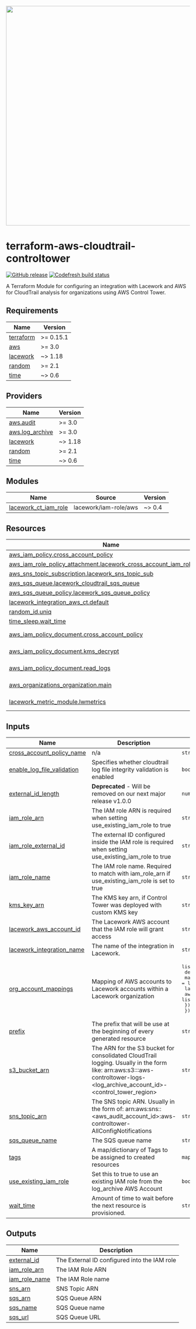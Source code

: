 <a href="https://lacework.com"><img src="https://techally-content.s3-us-west-1.amazonaws.com/public-content/lacework_logo_full.png" width="600"></a>

# terraform-aws-cloudtrail-controltower

[![GitHub release](https://img.shields.io/github/release/lacework/terraform-aws-cloudtrail-controltower.svg)](https://github.com/lacework/terraform-aws-cloudtrail-controltower/releases/)
[![Codefresh build status]( https://g.codefresh.io/api/badges/pipeline/lacework/terraform-modules%2Ftest-compatibility?type=cf-1&key=eyJhbGciOiJIUzI1NiJ9.NWVmNTAxOGU4Y2FjOGQzYTkxYjg3ZDEx.RJ3DEzWmBXrJX7m38iExJ_ntGv4_Ip8VTa-an8gBwBo)]( https://g.codefresh.io/pipelines/edit/new/builds?id=607e25e6728f5a6fba30431b&pipeline=test-compatibility&projects=terraform-modules&projectId=607db54b728f5a5f8930405d)

A Terraform Module for configuring an integration with Lacework and AWS for CloudTrail analysis for organizations using AWS Control Tower.

<!-- BEGIN_TF_DOCS -->
## Requirements

| Name | Version |
|------|---------|
| <a name="requirement_terraform"></a> [terraform](#requirement\_terraform) | >= 0.15.1 |
| <a name="requirement_aws"></a> [aws](#requirement\_aws) | >= 3.0 |
| <a name="requirement_lacework"></a> [lacework](#requirement\_lacework) | ~> 1.18 |
| <a name="requirement_random"></a> [random](#requirement\_random) | >= 2.1 |
| <a name="requirement_time"></a> [time](#requirement\_time) | ~> 0.6 |

## Providers

| Name | Version |
|------|---------|
| <a name="provider_aws.audit"></a> [aws.audit](#provider\_aws.audit) | >= 3.0 |
| <a name="provider_aws.log_archive"></a> [aws.log\_archive](#provider\_aws.log\_archive) | >= 3.0 |
| <a name="provider_lacework"></a> [lacework](#provider\_lacework) | ~> 1.18 |
| <a name="provider_random"></a> [random](#provider\_random) | >= 2.1 |
| <a name="provider_time"></a> [time](#provider\_time) | ~> 0.6 |

## Modules

| Name | Source | Version |
|------|--------|---------|
| <a name="module_lacework_ct_iam_role"></a> [lacework\_ct\_iam\_role](#module\_lacework\_ct\_iam\_role) | lacework/iam-role/aws | ~> 0.4 |

## Resources

| Name | Type |
|------|------|
| [aws_iam_policy.cross_account_policy](https://registry.terraform.io/providers/hashicorp/aws/latest/docs/resources/iam_policy) | resource |
| [aws_iam_role_policy_attachment.lacework_cross_account_iam_role_policy](https://registry.terraform.io/providers/hashicorp/aws/latest/docs/resources/iam_role_policy_attachment) | resource |
| [aws_sns_topic_subscription.lacework_sns_topic_sub](https://registry.terraform.io/providers/hashicorp/aws/latest/docs/resources/sns_topic_subscription) | resource |
| [aws_sqs_queue.lacework_cloudtrail_sqs_queue](https://registry.terraform.io/providers/hashicorp/aws/latest/docs/resources/sqs_queue) | resource |
| [aws_sqs_queue_policy.lacework_sqs_queue_policy](https://registry.terraform.io/providers/hashicorp/aws/latest/docs/resources/sqs_queue_policy) | resource |
| [lacework_integration_aws_ct.default](https://registry.terraform.io/providers/lacework/lacework/latest/docs/resources/integration_aws_ct) | resource |
| [random_id.uniq](https://registry.terraform.io/providers/hashicorp/random/latest/docs/resources/id) | resource |
| [time_sleep.wait_time](https://registry.terraform.io/providers/hashicorp/time/latest/docs/resources/sleep) | resource |
| [aws_iam_policy_document.cross_account_policy](https://registry.terraform.io/providers/hashicorp/aws/latest/docs/data-sources/iam_policy_document) | data source |
| [aws_iam_policy_document.kms_decrypt](https://registry.terraform.io/providers/hashicorp/aws/latest/docs/data-sources/iam_policy_document) | data source |
| [aws_iam_policy_document.read_logs](https://registry.terraform.io/providers/hashicorp/aws/latest/docs/data-sources/iam_policy_document) | data source |
| [aws_organizations_organization.main](https://registry.terraform.io/providers/hashicorp/aws/latest/docs/data-sources/organizations_organization) | data source |
| [lacework_metric_module.lwmetrics](https://registry.terraform.io/providers/lacework/lacework/latest/docs/data-sources/metric_module) | data source |

## Inputs

| Name | Description | Type | Default | Required |
|------|-------------|------|---------|:--------:|
| <a name="input_cross_account_policy_name"></a> [cross\_account\_policy\_name](#input\_cross\_account\_policy\_name) | n/a | `string` | `""` | no |
| <a name="input_enable_log_file_validation"></a> [enable\_log\_file\_validation](#input\_enable\_log\_file\_validation) | Specifies whether cloudtrail log file integrity validation is enabled | `bool` | `false` | no |
| <a name="input_external_id_length"></a> [external\_id\_length](#input\_external\_id\_length) | **Deprecated** - Will be removed on our next major release v1.0.0 | `number` | `16` | no |
| <a name="input_iam_role_arn"></a> [iam\_role\_arn](#input\_iam\_role\_arn) | The IAM role ARN is required when setting use\_existing\_iam\_role to true | `string` | `""` | no |
| <a name="input_iam_role_external_id"></a> [iam\_role\_external\_id](#input\_iam\_role\_external\_id) | The external ID configured inside the IAM role is required when setting use\_existing\_iam\_role to true | `string` | `""` | no |
| <a name="input_iam_role_name"></a> [iam\_role\_name](#input\_iam\_role\_name) | The IAM role name. Required to match with iam\_role\_arn if use\_existing\_iam\_role is set to true | `string` | `""` | no |
| <a name="input_kms_key_arn"></a> [kms\_key\_arn](#input\_kms\_key\_arn) | The KMS key arn, if Control Tower was deployed with custom KMS key | `string` | `""` | no |
| <a name="input_lacework_aws_account_id"></a> [lacework\_aws\_account\_id](#input\_lacework\_aws\_account\_id) | The Lacework AWS account that the IAM role will grant access | `string` | `"434813966438"` | no |
| <a name="input_lacework_integration_name"></a> [lacework\_integration\_name](#input\_lacework\_integration\_name) | The name of the integration in Lacework. | `string` | `"TF cloudtrail"` | no |
| <a name="input_org_account_mappings"></a> [org\_account\_mappings](#input\_org\_account\_mappings) | Mapping of AWS accounts to Lacework accounts within a Lacework organization | <pre>list(object({<br>    default_lacework_account = string<br>    mapping = list(object({<br>      lacework_account = string<br>      aws_accounts     = list(string)<br>    }))<br>  }))</pre> | `[]` | no |
| <a name="input_prefix"></a> [prefix](#input\_prefix) | The prefix that will be use at the beginning of every generated resource | `string` | `"lacework-ct"` | no |
| <a name="input_s3_bucket_arn"></a> [s3\_bucket\_arn](#input\_s3\_bucket\_arn) | The ARN for the  S3 bucket for consolidated CloudTrail logging. Usually in the form like: arn:aws:s3:::aws-controltower-logs-<log\_archive\_account\_id>-<control\_tower\_region> | `string` | n/a | yes |
| <a name="input_sns_topic_arn"></a> [sns\_topic\_arn](#input\_sns\_topic\_arn) | The SNS topic ARN. Usually in the form of: arn:aws:sns:<control-tower-region>:<aws\_audit\_account\_id>:aws-controltower-AllConfigNotifications | `string` | n/a | yes |
| <a name="input_sqs_queue_name"></a> [sqs\_queue\_name](#input\_sqs\_queue\_name) | The SQS queue name | `string` | `""` | no |
| <a name="input_tags"></a> [tags](#input\_tags) | A map/dictionary of Tags to be assigned to created resources | `map(string)` | `{}` | no |
| <a name="input_use_existing_iam_role"></a> [use\_existing\_iam\_role](#input\_use\_existing\_iam\_role) | Set this to true to use an existing IAM role from the log\_archive AWS Account | `bool` | `false` | no |
| <a name="input_wait_time"></a> [wait\_time](#input\_wait\_time) | Amount of time to wait before the next resource is provisioned. | `string` | `"10s"` | no |

## Outputs

| Name | Description |
|------|-------------|
| <a name="output_external_id"></a> [external\_id](#output\_external\_id) | The External ID configured into the IAM role |
| <a name="output_iam_role_arn"></a> [iam\_role\_arn](#output\_iam\_role\_arn) | The IAM Role ARN |
| <a name="output_iam_role_name"></a> [iam\_role\_name](#output\_iam\_role\_name) | The IAM Role name |
| <a name="output_sns_arn"></a> [sns\_arn](#output\_sns\_arn) | SNS Topic ARN |
| <a name="output_sqs_arn"></a> [sqs\_arn](#output\_sqs\_arn) | SQS Queue ARN |
| <a name="output_sqs_name"></a> [sqs\_name](#output\_sqs\_name) | SQS Queue name |
| <a name="output_sqs_url"></a> [sqs\_url](#output\_sqs\_url) | SQS Queue URL |
<!-- END_TF_DOCS -->